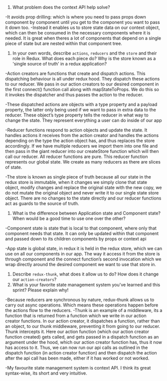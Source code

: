 1. What problem does the context API help solve?


-It avoids prop drilling: which is where you need to pass props down component by component until you get to the component you want to pass it down too. 
-Instead it enables us to store state data on our context object, which can then be consumed in the necessary components where it is needed. It is great when theres a lot of components that depend on a single piece of state but are nested within that component tree.



1. In your own words, describe `actions`, `reducers` and the `store` and their role in Redux. What does each piece do? Why is the store known as a 'single source of truth' in a redux application?



-Action creators are functions that create and dispatch actions. This dispatching behaviour is all under redux hood. They dispatch these actions to our reducer. We pass in our action creators to our desired component in the first connect() function call along with mapStateToProps. We do this so it invokes the dispatcher and thus passes the action to the reducer.

-These dispatched actions are objects with a type property and a payload property, the latter only being used if we want to pass in extra data to the reducer. These object’s type property tells the reducer in what way to change the state. They represent everything a user can do inside of our app

-Reducer functions respond to action objects and update the state. It handles actions it receives from the action creator and handles the actions depending on the type the action object has, and thus replaces the store accordingly. If we have multiple reducers we import them into one file and then pass in the giant reducer into our createStore function which will then call our reducer. All reducer functions are pure. This reducer function represents our global state. We create as many reducers as there are slices of state.

-The store is known as single piece of truth because all our state in the redux store is immutable, when it changes we simply clone that state object, modify changes and replace the original state with the new copy, we do not mutate the original object and never write it to our single state store object. There are no changes to the state directly and our reducer functions act as guards to the source of truth. 




1. What is the difference between Application state and Component state? When would be a good time to use one over the other?


-Component state is state that is local to that component, where only that component needs that state. It can only be updated within that component and passed down to its children components by props or context api

-App state is global state, in redux it is held in the redux store, which we can use on all our components in our app. The way it access it from the store is through <Provider> component and the connect function’s second invocation which we wrap directly around the desired component we want to use that store in.



1. Describe `redux-thunk`, what does it allow us to do? How does it change our `action-creators`?
1. What is your favorite state management system you've learned and this sprint? Please explain why!


-Because reducers are synchronous by nature, redux-thunk allows us to carry out async operations. Which means these operations happen before the actions flow to the reducers.
-Thunk is an example of a middleware, its a function that is returned from a function which we write in our action creator functions. In our action creator, it dispatches a function, rather than an object, to our thunk middleware, preventing it from going to our reducer. Thunk intercepts it. Here our action function (which our action creator function created) gets called, and gets passed in a dispatch function as an argument under the hood, which our action creator function has, thus it now has access to it. Thus, we can now run our api calls as outlined in the dispatch function (in action creator function) and then dispatch the action after the api call has been made, either if it has worked or not worked.

-My favourite state management system is context API. I think its great syntax-wise, its short and very intuitive. 
